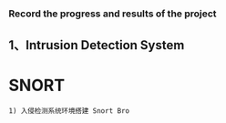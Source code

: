 ### Record the progress and results of the project

## 1、Intrusion Detection System
  # SNORT
	1) 入侵检测系统环境搭建 Snort Bro

